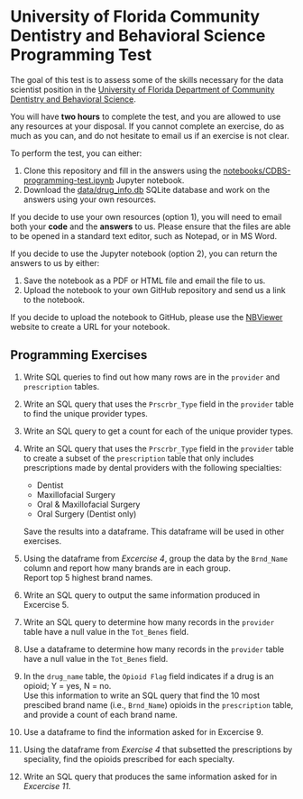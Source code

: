 # University of Florida Community Dentistry and Behavioral Science Programming Test

The goal of this test is to assess some of the skills necessary for the data scientist position in the [University of Florida Department of Community Dentistry and Behavioral Science](https://dental.ufl.edu/departments/communitydentistryandbehavioralscience/). 

You will have **two hours** to complete the test, and you are allowed to use any resources at your disposal. If you cannot complete an exercise, do as much as you can, and do not hesitate to email us if an exercise is not clear.   

To perform the test, you can either: 
  1. Clone this repository and fill in the answers using the [notebooks/CDBS-programming-test.ipynb](notebooks/CDBS-programming-test.ipynb) Jupyter notebook. 
  2. Download the [data/drug_info.db](data/drug_info.db) SQLite database and work on the answers using your own resources.

If you decide to use your own resources (option 1), you will need to email both your **code** and the **answers**  to us. Please ensure that the files are able to be opened in a standard text editor, such as Notepad, or in MS Word.

If you decide to use the Jupyter notebook (option 2), you can return the answers to us by either: 
  1. Save the notebook as a PDF or HTML file and email the file to us. 
  2. Upload the notebook to your own GitHub repository and send us a link to the notebook.  

If you decide to upload the notebook to GitHub, please use the [NBViewer](https://nbviewer.org/) website to create a URL for your notebook.

## Programming Exercises 

1. Write SQL queries to find out how many rows are in the `provider` and `prescription` tables.  

2. Write an SQL query that uses the `Prscrbr_Type` field in the `provider` table to find the unique provider types.

3. Write an SQL query to get a count for each of the unique provider types.

4. Write an SQL query that uses the `Prscrbr_Type` field in the `provider` table to create a subset of the `prescription` table that only includes prescriptions made by dental providers with the following specialties:
    - Dentist
    - Maxillofacial Surgery
    - Oral & Maxillofacial Surgery
    - Oral Surgery (Dentist only)
    
    Save the results into a dataframe. This dataframe will be used in other exercises.

5. Using the dataframe from *Excercise 4*, group the data by the `Brnd_Name` column and report how many brands are in each group.   
   Report top 5 highest brand names.
   
6. Write an SQL query to output the same information produced in Excercise 5.

7. Write an SQL query to determine how many records in the `provider` table have a null value in the `Tot_Benes` field.

8. Use a dataframe to determine how many records in the `provider` table have a null value in the `Tot_Benes` field.

9. In the `drug_name` table, the `Opioid Flag` field indicates if a drug is an opioid; Y = yes, N = no.  
  Use this information to write an SQL query that find the 10 most prescibed brand name (i.e., `Brnd_Name`) opioids in the `prescription` table, and provide a count of each brand name.

10. Use a dataframe to find the information asked for in Excercise 9.

11. Using the dataframe from *Exercise 4* that subsetted the prescriptions by speciality, find the opioids prescribed for each specialty.

12. Write an SQL query that produces the same information asked for in *Excercise 11*.